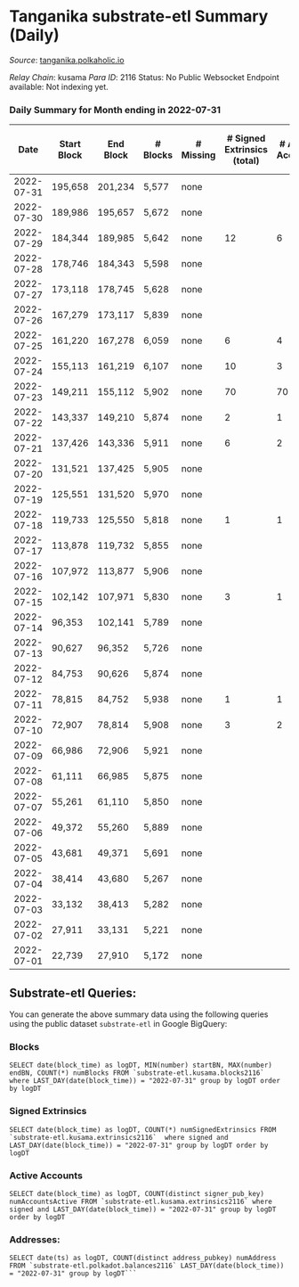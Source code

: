 # Tanganika substrate-etl Summary (Daily)

_Source_: [tanganika.polkaholic.io](https://tanganika.polkaholic.io)

*Relay Chain*: kusama
*Para ID*: 2116
Status: No Public Websocket Endpoint available: Not indexing yet.


### Daily Summary for Month ending in 2022-07-31


| Date | Start Block | End Block | # Blocks | # Missing | # Signed Extrinsics (total) | # Active Accounts | # Addresses with Balances | # Events | # Transfers | # XCM Transfers In | # XCM Transfers Out |
| ---- | ----------- | --------- | -------- | --------- | --------------------------- | ----------------- | ------------------------- | -------- | ----------- | ------------------ | ------------------- |
| 2022-07-31 | 195,658 | 201,234 | 5,577 | none  |  |  | 2,473 | 11,265 |   |   |   |
| 2022-07-30 | 189,986 | 195,657 | 5,672 | none  |  |  | 2,473 | 11,461 |   |   |   |
| 2022-07-29 | 184,344 | 189,985 | 5,642 | none  | 12 | 6 | 2,473 | 11,472 | 7  |   |   |
| 2022-07-28 | 178,746 | 184,343 | 5,598 | none  |  |  | 2,471 | 11,311 |   |   |   |
| 2022-07-27 | 173,118 | 178,745 | 5,628 | none  |  |  | 2,471 | 11,368 |   |   |   |
| 2022-07-26 | 167,279 | 173,117 | 5,839 | none  |  |  | 2,471 | 11,798 |   |   |   |
| 2022-07-25 | 161,220 | 167,278 | 6,059 | none  | 6 | 4 | 2,471 | 12,278 | 6  |   |   |
| 2022-07-24 | 155,113 | 161,219 | 6,107 | none  | 10 | 3 | 2,471 | 12,399 | 10  |   |   |
| 2022-07-23 | 149,211 | 155,112 | 5,902 | none  | 70 | 70 | 2,471 | 12,348 | 70  |   |   |
| 2022-07-22 | 143,337 | 149,210 | 5,874 | none  | 2 | 1 | 2,470 | 11,882 | 1  |   |   |
| 2022-07-21 | 137,426 | 143,336 | 5,911 | none  | 6 | 2 | 2,471 | 11,976 | 1  |   |   |
| 2022-07-20 | 131,521 | 137,425 | 5,905 | none  |  |  | 2,470 | 11,931 |   |   |   |
| 2022-07-19 | 125,551 | 131,520 | 5,970 | none  |  |  | 2,470 | 12,062 |   |   |   |
| 2022-07-18 | 119,733 | 125,550 | 5,818 | none  | 1 | 1 | 2,470 | 11,762 | 1  |   |   |
| 2022-07-17 | 113,878 | 119,732 | 5,855 | none  |  |  | 2,470 | 11,830 |   |   |   |
| 2022-07-16 | 107,972 | 113,877 | 5,906 | none  |  |  | 2,470 | 11,933 |   |   |   |
| 2022-07-15 | 102,142 | 107,971 | 5,830 | none  | 3 | 1 | 2,470 | 11,795 | 3  |   |   |
| 2022-07-14 | 96,353 | 102,141 | 5,789 | none  |  |  | 2,470 | 11,699 |   |   |   |
| 2022-07-13 | 90,627 | 96,352 | 5,726 | none  |  |  | 2,470 | 11,570 |   |   |   |
| 2022-07-12 | 84,753 | 90,626 | 5,874 | none  |  |  | 2,470 | 11,868 |   |   |   |
| 2022-07-11 | 78,815 | 84,752 | 5,938 | none  | 1 | 1 | 2,470 | 12,004 | 1  |   |   |
| 2022-07-10 | 72,907 | 78,814 | 5,908 | none  | 3 | 2 | 2,470 | 11,951 | 1  |   |   |
| 2022-07-09 | 66,986 | 72,906 | 5,921 | none  |  |  | 2,470 | 11,964 |   |   |   |
| 2022-07-08 | 61,111 | 66,985 | 5,875 | none  |  |  | 2,470 | 11,870 |   |   |   |
| 2022-07-07 | 55,261 | 61,110 | 5,850 | none  |  |  | 2,470 | 11,820 |   |   |   |
| 2022-07-06 | 49,372 | 55,260 | 5,889 | none  |  |  | 2,470 | 11,900 |   |   |   |
| 2022-07-05 | 43,681 | 49,371 | 5,691 | none  |  |  | 2,470 | 11,496 |   |   |   |
| 2022-07-04 | 38,414 | 43,680 | 5,267 | none  |  |  | 2,470 | 10,642 |   |   |   |
| 2022-07-03 | 33,132 | 38,413 | 5,282 | none  |  |  | 2,470 | 10,673 |   |   |   |
| 2022-07-02 | 27,911 | 33,131 | 5,221 | none  |  |  | 2,470 | 10,549 |   |   |   |
| 2022-07-01 | 22,739 | 27,910 | 5,172 | none  |  |  | 2,470 | 10,448 |   |   |   |

## Substrate-etl Queries:
You can generate the above summary data using the following queries using the public dataset `substrate-etl` in Google BigQuery:


### Blocks
```
SELECT date(block_time) as logDT, MIN(number) startBN, MAX(number) endBN, COUNT(*) numBlocks FROM `substrate-etl.kusama.blocks2116`  where LAST_DAY(date(block_time)) = "2022-07-31" group by logDT order by logDT
```


### Signed Extrinsics
```
SELECT date(block_time) as logDT, COUNT(*) numSignedExtrinsics FROM `substrate-etl.kusama.extrinsics2116`  where signed and LAST_DAY(date(block_time)) = "2022-07-31" group by logDT order by logDT
```


### Active Accounts
```
SELECT date(block_time) as logDT, COUNT(distinct signer_pub_key) numAccountsActive FROM `substrate-etl.kusama.extrinsics2116` where signed and LAST_DAY(date(block_time)) = "2022-07-31" group by logDT order by logDT
```


### Addresses:
```
SELECT date(ts) as logDT, COUNT(distinct address_pubkey) numAddress FROM `substrate-etl.polkadot.balances2116` LAST_DAY(date(block_time)) = "2022-07-31" group by logDT```

